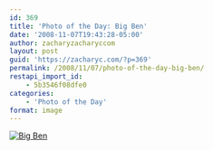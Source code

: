 ```yaml
---
id: 369
title: 'Photo of the Day: Big Ben'
date: '2008-11-07T19:43:28-05:00'
author: zacharyzacharyccom
layout: post
guid: 'https://zacharyc.com/?p=369'
permalink: /2008/11/07/photo-of-the-day-big-ben/
restapi_import_id:
    - 5b3546f08dfe0
categories:
    - 'Photo of the Day'
format: image
---
```


[![](https://i0.wp.com/zacharyc.smugmug.com/photos/411921444_cYmwW-M.jpg?resize=297%2C450 "Big Ben")](http://zacharyc.smugmug.com/gallery/6035965_mvCXN/1/411921444_cYmwW)